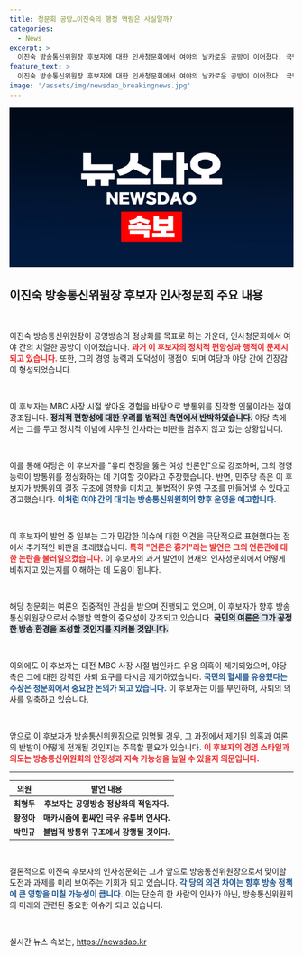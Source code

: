 ```yaml
---
title: 청문회 공방…이진숙의 행정 역량은 사실일까?
categories:
  - News
excerpt: >
  이진숙 방송통신위원장 후보자에 대한 인사청문회에서 여야의 날카로운 공방이 이어졌다. 국민의힘은 그의 경력을 긍정적으로 평가한 반면, 민주당은 정치 편향과 법카 유용 의혹을 추궁하며 사퇴를 촉구하고 있다. 27일 대전MBC 현장 검증이 예정돼 있어 향후 여론의 향방이 주목된다.
feature_text: >
  이진숙 방송통신위원장 후보자에 대한 인사청문회에서 여야의 날카로운 공방이 이어졌다. 국민의힘은 그의 경력을 긍정적으로 평가한 반면, 민주당은 정치 편향과 법카 유용 의혹을 추궁하며 사퇴를 촉구하고 있다. 27일 대전MBC 현장 검증이 예정돼 있어 향후 여론의 향방이 주목된다.
image: '/assets/img/newsdao_breakingnews.jpg'
---
```


<p><img src="/assets/img/newsdao_breakingnews.jpg" alt="bookingtag 속보" /></p>

<h2 data-ke-size="size26">이진숙 방송통신위원장 후보자 인사청문회 주요 내용</h2>

<p data-ke-size="size16">&nbsp;</p>

<p>이진숙 방송통신위원장이 공영방송의 정상화를 목표로 하는 가운데, 인사청문회에서 여야 간의 치열한 공방이 이어졌습니다. <b><span style="color: #ee2323;">과거 이 후보자의 정치적 편향성과 행적이 문제시되고 있습니다.</span></b> 또한, 그의 경영 능력과 도덕성이 쟁점이 되며 여당과 야당 간에 긴장감이 형성되었습니다. </p>

<p data-ke-size="size16">&nbsp;</p>

<p>이 후보자는 MBC 사장 시절 쌓아온 경험을 바탕으로 방통위를 진작할 인물이라는 점이 강조됩니다. <b><span style="background-color: #21538527;">정치적 편향성에 대한 우려를 법적인 측면에서 반박하였습니다.</span></b> 야당 측에서는 그를 두고 정치적 이념에 치우친 인사라는 비판을 멈추지 않고 있는 상황입니다.</p>

<p data-ke-size="size16">&nbsp;</p>

<p>이를 통해 여당은 이 후보자를 "유리 천장을 뚫은 여성 언론인"으로 강조하며, 그의 경영 능력이 방통위를 정상화하는 데 기여할 것이라고 주장했습니다. 반면, 민주당 측은 이 후보자가 방통위의 결정 구조에 영향을 미치고, 불법적인 운영 구조를 만들어낼 수 있다고 경고했습니다. <b><span style="color: #1a5490;">이처럼 여야 간의 대치는 방송통신위원회의 향후 운영을 예고합니다.</span></b></p>

<p data-ke-size="size16">&nbsp;</p>

<p>이 후보자의 발언 중 일부는 그가 민감한 이슈에 대한 의견을 극단적으로 표현했다는 점에서 추가적인 비판을 초래했습니다. <b><span style="color: #ee2323;">특히 "언론은 흉기"라는 발언은 그의 언론관에 대한 논란을 불러일으켰습니다.</span></b> 이 후보자의 과거 발언이 현재의 인사청문회에서 어떻게 비춰지고 있는지를 이해하는 데 도움이 됩니다.</p>

<p data-ke-size="size16">&nbsp;</p>

<p>해당 청문회는 여론의 집중적인 관심을 받으며 진행되고 있으며, 이 후보자가 향후 방송통신위원장으로서 수행할 역할의 중요성이 강조되고 있습니다. <b><span style="background-color: #21538527;">국민의 여론은 그가 공정한 방송 환경을 조성할 것인지를 지켜볼 것입니다.</span></b> </p>

<p data-ke-size="size16">&nbsp;</p>

<p>이외에도 이 후보자는 대전 MBC 사장 시절 법인카드 유용 의혹이 제기되었으며, 야당 측은 그에 대한 강력한 사퇴 요구를 다시금 제기하였습니다. <b><span style="color: #1a5490;">국민의 혈세를 유용했다는 주장은 청문회에서 중요한 논의가 되고 있습니다.</span></b> 이 후보자는 이를 부인하며, 사퇴의 의사를 일축하고 있습니다.</p>

<p data-ke-size="size16">&nbsp;</p>

<p>앞으로 이 후보자가 방송통신위원장으로 임명될 경우, 그 과정에서 제기된 의혹과 여론의 반발이 어떻게 전개될 것인지는 주목할 필요가 있습니다. <b><span style="color: #ee2323;">이 후보자의 경영 스타일과 의도는 방송통신위원회의 안정성과 지속 가능성을 높일 수 있을지 의문입니다.</span></b> </p>

<hr>

<table>
    <thead>
        <tr>
            <th>의원</th>
            <th>발언 내용</th>
        </tr>
    </thead>
    <tbody>
        <tr>
            <td style="text-align: center; height: 17px;"><b>최형두</b></td>
            <td style="text-align: center; height: 17px;"><b>후보자는 공영방송 정상화의 적임자다.</b></td>
        </tr>
        <tr>
            <td style="text-align: center; height: 17px;"><b>황정아</b></td>
            <td style="text-align: center; height: 17px;"><b>매카시즘에 휩싸인 극우 유튜버 인사다.</b></td>
        </tr>
        <tr>
            <td style="text-align: center; height: 17px;"><b>박민규</b></td>
            <td style="text-align: center; height: 17px;"><b>불법적 방통위 구조에서 강행될 것이다.</b></td>
        </tr>
    </tbody>
</table>

<p data-ke-size="size16">&nbsp;</p>

<p>결론적으로 이진숙 후보자의 인사청문회는 그가 앞으로 방송통신위원장으로서 맞이할 도전과 과제를 미리 보여주는 기회가 되고 있습니다. <b><span style="color: #1a5490;">각 당의 의견 차이는 향후 방송 정책에 큰 영향을 미칠 가능성이 큽니다.</span></b> 이는 단순히 한 사람의 인사가 아닌, 방송통신위원회의 미래와 관련된 중요한 이슈가 되고 있습니다. </p>

<p data-ke-size="size16">&nbsp;</p>
실시간 뉴스 속보는, <a href="https://newsdao.kr" rel="dofollow">https://newsdao.kr</a>


